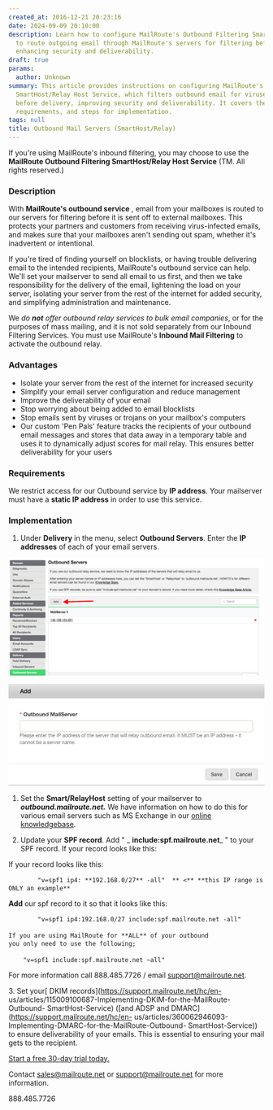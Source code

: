 ```yaml
---
created_at: 2016-12-21 20:23:16
date: 2024-09-09 20:10:00
description: Learn how to configure MailRoute's Outbound Filtering SmartHost service
  to route outgoing email through MailRoute's servers for filtering before delivery,
  enhancing security and deliverability.
draft: true
params:
  author: Unknown
summary: This article provides instructions on configuring MailRoute's Outbound Filtering
  SmartHost/Relay Host Service, which filters outbound email for viruses and spam
  before delivery, improving security and deliverability. It covers the advantages,
  requirements, and steps for implementation.
tags: null
title: Outbound Mail Servers (SmartHost/Relay)
---
```



If you're using MailRoute's inbound filtering, you may choose to use the
**MailRoute Outbound Filtering SmartHost/Relay Host Service** (TM. All rights
reserved.)

### Description

With **MailRoute's outbound service** , email from your mailboxes is routed to
our servers for filtering before it is sent off to external mailboxes. This
protects your partners and customers from receiving virus-infected emails, and
makes sure that your mailboxes aren't sending out spam, whether it's
inadvertent or intentional.

If you're tired of finding yourself on blocklists, or having trouble
delivering email to the intended recipients, MailRoute's outbound service can
help. We'll set your mailserver to send all email to us first, and then we
take responsibility for the delivery of the email, lightening the load on your
server, isolating your server from the rest of the internet for added
security, and simplifying administration and maintenance.

We _do **not** offer outbound relay services to bulk email companies_, or for
the purposes of mass mailing, and it is not sold separately from our Inbound
Filtering Services. You must use MailRoute's **Inbound Mail Filtering** to
activate the outbound relay.

### Advantages

  * Isolate your server from the rest of the internet for increased security
  * Simplify your email server configuration and reduce management
  * Improve the deliverability of your email
  * Stop worrying about being added to email blocklists
  * Stop emails sent by viruses or trojans on your mailbox's computers
  * Our custom 'Pen Pals' feature tracks the recipients of your outbound email messages and stores that data away in a temporary table and uses it to dynamically adjust scores for mail relay. This ensures better deliverability for your users

### Requirements

We restrict access for our Outbound service by **IP address**. Your mailserver
must have a **static IP address** in order to use this service.

### Implementation

  1. Under **Delivery** in the menu, select **Outbound Servers**. Enter the **IP addresses** of each of your email servers.

![Screen_Shot_2018-04-06_at_2.54.28_PM.png](360001475588.png)

![Screen_Shot_2018-04-06_at_2.55.01_PM.png](360001496327.png)

  1. Set the **Smart/RelayHost** setting of your mailserver to **_outbound.mailroute.net._** We have information on how to do this for various email servers such as MS Exchange in our [online knowledgebase](https://support.mailroute.net/hc/en-us/sections/205311868-Configuring-Outbound-Email-Services).

  2. Update your **SPF record**. Add " _ **include:spf.mailroute.net**_ " to your SPF record. If your record looks like this:

If your record looks like this:

    
            "v=spf1 ip4: **192.168.0/27** -all"  ** <** **this IP range is ONLY an example**

**Add** our spf record to it so that it looks like this:

    
            "v=spf1 ip4:192.168.0/27 include:spf.mailroute.net -all"  
      
    If you are using MailRoute for **ALL** of your outbound   
    you only need to use the following;  
      
        "v=spf1 include:spf.mailroute.net ~all"

For more information call 888.485.7726 / email
[support@mailroute.net](mailto:support@mailroute.net).

3\. Set your[ DKIM records](https://support.mailroute.net/hc/en-
us/articles/115009100687-Implementing-DKIM-for-the-MailRoute-Outbound-
SmartHost-Service) ([and ADSP and DMARC](https://support.mailroute.net/hc/en-
us/articles/360062946093-Implementing-DMARC-for-the-MailRoute-Outbound-
SmartHost-Service)) to ensure deliverability of your emails. This is essential
to ensuring your mail gets to the recipient.

[Start a free 30-day trial today.](http://mailroute.net/signup.html)

Contact [sales@mailroute.net](mailto:sales@mailroute.net) or
[support@mailroute.net](mailto:support@mailroute.net) for more information.

888.485.7726

